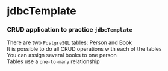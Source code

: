 # jdbcTemplate
### CRUD application to practice `jdbcTemplate`

There are two `PostgreSQL` tables: Person and Book  
It is possible to do all CRUD operations with each of the tables  
You can assign several books to one person  
Tables use a `one-to-many` relationship
